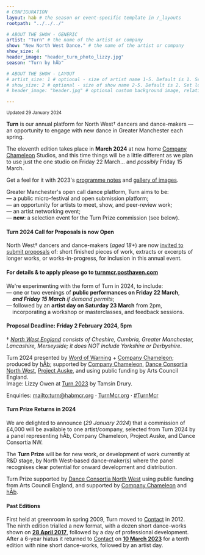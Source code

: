 ```yaml
---
# CONFIGURATION
layout: hab # the season or event-specific template in /_layouts
rootpath: "../../../"

# ABOUT THE SHOW - GENERIC
artist: "Turn" # the name of the artist or company
show: "New North West Dance." # the name of the artist or company
show_size: 4
header_image: "header_turn_photo_lizzy.jpg"   
season: "Turn by hÅb"

# ABOUT THE SHOW - LAYOUT
# artist_size: 1 # optional - size of artist name 1-5. Default is 1. Set longer names to lower values
# show_size: 2 # optional - size of show name 2-5. Default is 2. Set longer names to lower values
# header_image: "header.jpg" # optional custom background image, relative to current page

---
```

<small>Updated 29 January 2024</small>        
        
**Turn** is our annual platform for North West† dancers and dance-makers — an opportunity to engage with new dance in Greater Manchester each spring.    
             
The eleventh edition takes place in **March 2024** at new home <a href="https://companychameleon.com" target="_blank">Company Chameleon</a> Studios, and this time things will be a little different as we plan to use just the one studio on Friday 22 March… and *possibly* Friday 15 March.        
         
Get a feel for it with 2023's [programme notes](/current/2023-turn/programme) and [gallery of images](/galleries/2023-turn).         
        
Greater Manchester's open call dance platform, Turn aims to be:<br>— a public micro-festival and open submission platform;<br>— an opportunity for artists to meet, show, and peer-review work;<br>— an artist networking event;<br>— **new**: a selection event for the Turn Prize commission (see below).         
        
#### Turn 2024 Call for Proposals is now Open         
North West† dancers and dance-makers (*aged 18+*) are now <a href="http://turnmcr.posthaven.com" target="_blank">invited to submit proposals</a> of: short finished pieces of work, extracts or excerpts of longer works, or works-in-progress, for inclusion in this annual event.        
          
#### For details & to apply please go to <a href="https://turnmcr.posthaven.com" target="_blank">turnmcr.posthaven.com</a>         
         
We're experimenting with the form of Turn in 2024, to include:<br>— one or two evenings of **public performances on Friday 22 March**,<br>&nbsp;&nbsp;&nbsp;&nbsp;***and Friday 15 March*** *if demand permits*;<br>— followed by an **artist day on Saturday 23 March** from 2pm,<br>&nbsp;&nbsp;&nbsp;&nbsp;incorporating a workshop or masterclasses, and feedback sessions.         
         
#### Proposal Deadline: Friday 2 February 2024, 5pm        
        
† *<a href="http://en.wikipedia.org/wiki/North_West_England" target="_blank">North West England</a> consists of Cheshire, Cumbria, Greater Manchester, Lancashire, Merseyside; it does NOT include Yorkshire or Derbyshire*.        
         
Turn 2024 presented by [Word of Warning](/) + <a href="https://companychameleon.com" target="_blank">Company Chameleon</a>; produced by [hÅb](/hab); supported by <a href="https://companychameleon.com" target="_blank">Company Chameleon</a>, <a href="https://danceconsortianorthwest.org" target="_blank">Dance Consortia North West</a>, <a href="https://projectauske.com" target="_blank">Project Auske</a>, and using public funding by Arts Council England.<br>Image: Lizzy Owen at [Turn 2023](/current/2023-turn) by Tamsin Drury.        
         
Enquiries: <mailto:turn@habmcr.org> · <a href="http://turnmcr.org" target="_blank">TurnMcr.org</a> · <a href="http://twitter.com/hashtag/TurnMcr" target="_blank">#TurnMcr</a>         
         
#### Turn Prize Returns in 2024         
We are delighted to announce (*29 January 2024*) that a commission of £4,000 will be available to one artist/company, selected from Turn 2024 by a panel representing hÅb, Company Chameleon, Project Auske, and Dance Consortia NW.         
          
The **Turn Prize** will be for new work, or development of work currently at R&D stage, by North West-based dance-maker(s) where the panel recognises clear potential for onward development and distribution.         
         
Turn Prize supported by <a href="https://danceconsortianorthwest.org" target="_blank">Dance Consortia North West</a> using public funding from Arts Council England, and supported by <a href="https://companychameleon.com" target="_blank">Company Chameleon</a> and [hÅb](/hab).          
        
#### Past Editions        
First held at greenroom in spring 2009, Turn moved to <a href="https://contactmcr.com" target="_blank">Contact</a> in 2012.<br>The ninth edition trialled a new format, with a dozen short dance-works shown on [**28 April 2017**](/archive/2017-turn), followed by a day of professional development.<br>After a 6-year hiatus it returned to <a href="https://contactmcr.com" target="_blank">Contact</a> on [**10 March 2023**](/current/2023-turn) for a tenth edition with nine short dance-works, followed by an artist day.
